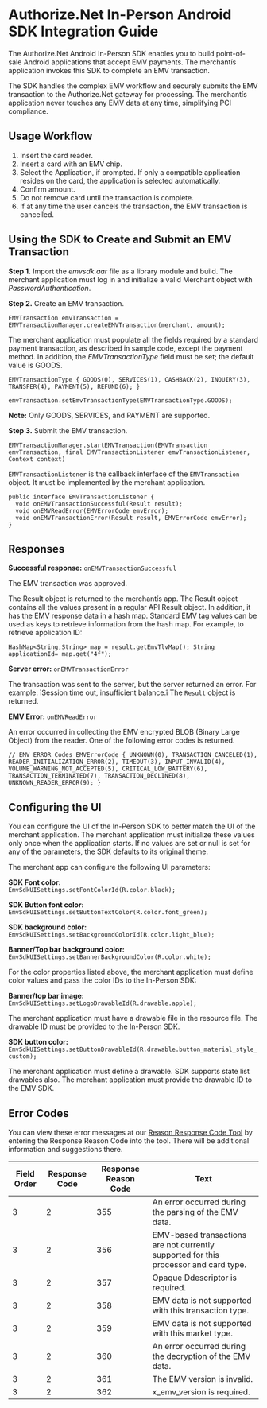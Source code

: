 # Authorize.Net In-Person Android SDK Integration Guide 

The Authorize.Net Android In-Person SDK enables you to build point-of-sale Android applications that accept EMV payments. The merchantís application invokes this SDK to complete an EMV transaction. 

The SDK handles the complex EMV workflow and securely submits the EMV transaction to the Authorize.Net gateway for processing. The merchantís application never touches any EMV data at any time, simplifying PCI compliance.  

## Usage Workflow

1.	Insert the card reader. 
2.	Insert a card with an EMV chip. 
3.	Select the Application, if prompted. If only a compatible application resides on the card, the application is selected automatically. 
4.	Confirm amount. 
5.	Do not remove card until the transaction is complete. 
6.	If at any time the user cancels the transaction, the EMV transaction is cancelled.

## Using the SDK to Create and Submit an EMV Transaction

**Step 1.**	Import the _emvsdk.aar_ file as a library module and build. The merchant application must log in and initialize a valid Merchant object with _PasswordAuthentication_.

**Step 2.**	Create an EMV transaction.

`EMVTransaction emvTransaction = EMVTransactionManager.createEMVTransaction(merchant, amount);`

The merchant application must populate all the fields required by a standard payment transaction, as described in sample code, except the payment method. In addition, the _EMVTransactionType_ field must be set; the default value is GOODS.

`EMVTransactionType {
    GOODS(0),
    SERVICES(1),
    CASHBACK(2),
    INQUIRY(3),
    TRANSFER(4),
    PAYMENT(5),
    REFUND(6);
}`

`emvTransaction.setEmvTransactionType(EMVTransactionType.GOODS);`

**Note:** Only GOODS, SERVICES, and PAYMENT are supported.
 
**Step 3.**	Submit the EMV transaction.

`EMVTransactionManager.startEMVTransaction(EMVTransaction emvTransaction, final EMVTransactionListener emvTransactionListener, Context context)`

`EMVTransactionListener` is the callback interface of the `EMVTransaction` object. It must be implemented by the merchant application. 

    public interface EMVTransactionListener {
      void onEMVTransactionSuccessful(Result result);
      void onEMVReadError(EMVErrorCode emvError);
      void onEMVTransactionError(Result result, EMVErrorCode emvError);
    }

## Responses

**Successful response:** `onEMVTransactionSuccessful`

The EMV transaction was approved.

The Result object is returned to the merchantís app. The Result object contains all the values present in a regular API Result object. In addition, it has the EMV response data in a hash map. Standard EMV tag values can be used as keys to retrieve information from the hash map. For example, to retrieve application ID:

`HashMap<String,String> map = result.getEmvTlvMap();
String applicationId= map.get("4f");`

**Server error:** `onEMVTransactionError`

The transaction was sent to the server, but the server returned an error. For example: ìSession time out, insufficient balance.î The `Result` object is returned.

**EMV Error:** `onEMVReadError`

An error occurred in collecting the EMV encrypted BLOB (Binary Large Object) from the reader. One of the following error codes is returned.

`// EMV ERROR Codes
EMVErrorCode {
    UNKNOWN(0),
    TRANSACTION_CANCELED(1),
    READER_INITIALIZATION_ERROR(2),
    TIMEOUT(3),
    INPUT_INVALID(4),
    VOLUME_WARNING_NOT_ACCEPTED(5),
    CRITICAL_LOW_BATTERY(6),
    TRANSACTION_TERMINATED(7),
    TRANSACTION_DECLINED(8),
    UNKNOWN_READER_ERROR(9);
}`


## Configuring the UI

You can configure the UI of the In-Person SDK to better match the UI of the merchant application.  The merchant application must initialize these values only once when the application starts.  If no values are set or null is set for any of the parameters, the SDK defaults to its original theme. 

The merchant app can configure the following UI parameters:

**SDK Font color:**  
`EmvSdkUISettings.setFontColorId(R.color.black);`

**SDK Button font color:**  
`EmvSdkUISettings.setButtonTextColor(R.color.font_green);`

**SDK background color:**  
`EmvSdkUISettings.setBackgroundColorId(R.color.light_blue);`

**Banner/Top bar background color:**  
`EmvSdkUISettings.setBannerBackgroundColor(R.color.white);`

For the color properties listed above, the merchant application must define color values and pass the color IDs to the In-Person SDK:

**Banner/top bar image:**  
`EmvSdkUISettings.setLogoDrawableId(R.drawable.apple);`

The merchant application must have a drawable file in the resource file. The drawable ID must be provided to the In-Person SDK.

**SDK button color:**  
`EmvSdkUISettings.setButtonDrawableId(R.drawable.button_material_style_custom);`

The merchant application must define a drawable. SDK supports state list drawables also.  The merchant application must provide the drawable ID to the EMV SDK.

## Error Codes

You can view these error messages at our [Reason Response Code Tool](http://developer.authorize.net/api/reference/responseCodes.html) by entering the Response Reason Code into the tool. There will be additional information and suggestions there.

Field Order | Response Code | Response Reason Code | Text
--- | --- | --- | ---
3 | 2 | 355	| An error occurred during the parsing of the EMV data.
3 | 2 | 356	| EMV-based transactions are not currently supported for this processor and card type.
3 | 2 | 357	| Opaque Ddescriptor is required.
3 | 2 | 358	| EMV data is not supported with this transaction type.
3 | 2 | 359	| EMV data is not supported with this market type.
3 | 2 | 360	| An error occurred during the decryption of the EMV data.
3 | 2 | 361	| The EMV version is invalid.
3 | 2 | 362	| x_emv_version is required.

